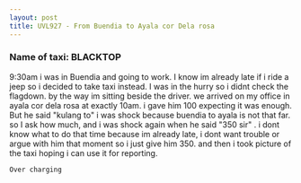 ```yaml
---
layout: post
title: UVL927 - From Buendia to Ayala cor Dela rosa
---
```


### Name of taxi: BLACKTOP

9:30am i was in Buendia and going to work. I know im already late if i ride a jeep so i decided to take taxi instead.
I was in the hurry so i didnt check the flagdown. by the way im sitting beside the driver.
we arrived on my office in ayala cor dela rosa at exactly 10am. 
i gave him 100 expecting it was enough. But he said "kulang to" i was shock because buendia to ayala is not that far. so I ask how much, and i was shock again when he said "350 sir" . i dont know what to do that time because im already late, i dont want trouble or argue with him that moment so i just give him 350. and then i took picture of the taxi hoping i can use it for reporting.

```Over charging```
